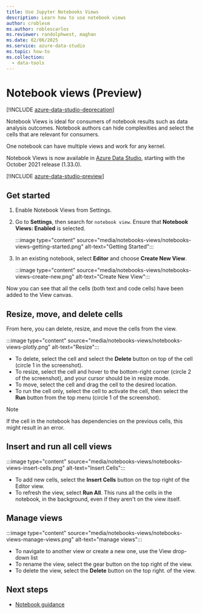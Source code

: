 ```yaml
---
title: Use Jupyter Notebooks Views
description: Learn how to use notebook views
author: croblesm
ms.author: roblescarlos
ms.reviewer: randolphwest, maghan
ms.date: 02/06/2025
ms.service: azure-data-studio
ms.topic: how-to
ms.collection:
  - data-tools
---
```


# Notebook views (Preview)

[!INCLUDE [azure-data-studio-deprecation](../includes/azure-data-studio-deprecation.md)]

Notebook Views is ideal for consumers of notebook results such as data analysis outcomes. Notebook authors can hide complexities and select the cells that are relevant for consumers.

One notebook can have multiple views and work for any kernel.

Notebook Views is now available in [Azure Data Studio](../download-azure-data-studio.md), starting with the October 2021 release (1.33.0).

[!INCLUDE [azure-data-studio-preview](../includes/azure-data-studio-preview.md)]

## Get started

1. Enable Notebook Views from Settings.

2. Go to **Settings**, then search for `notebook view`. Ensure that **Notebook Views: Enabled** is selected.

    :::image type="content" source="media/notebooks-views/notebooks-views-getting-started.png" alt-text="Getting Started":::

3. In an existing notebook, select **Editor** and choose **Create New View**.

    :::image type="content" source="media/notebooks-views/notebooks-views-create-new.png" alt-text="Create New View":::

Now you can see that all the cells (both text and code cells) have been added to the View canvas.

## Resize, move, and delete cells

From here, you can delete, resize, and move the cells from the view.

:::image type="content" source="media/notebooks-views/notebooks-views-plotly.png" alt-text="Resize":::

- To delete, select the cell and select the **Delete** button on top of the cell (circle 1 in the screenshot).
- To resize, select the cell and hover to the bottom-right corner (circle 2 of the screenshot), and your cursor should be in resize mode.
- To move, select the cell and drag the cell to the desired location.
- To run the cell only, select the cell to activate the cell, then select the **Run** button from the top menu (circle 1 of the screenshot).

> [!Note]
> If the cell in the notebook has dependencies on the previous cells, this might result in an error.

## Insert and run all cell views

:::image type="content" source="media/notebooks-views/notebooks-views-insert-cells.png" alt-text="Insert Cells":::

- To add new cells, select the **Insert Cells** button on the top right of the Editor view.
- To refresh the view, select **Run All**. This runs all the cells in the notebook, in the background, even if they aren't on the view itself.

## Manage views

:::image type="content" source="media/notebooks-views/notebooks-views-manage-views.png" alt-text="manage views":::

- To navigate to another view or create a new one, use the View drop-down list
- To rename the view, select the gear button on the top right of the view.
- To delete the view, select the **Delete** button on the top right. of the view.

## Next steps

- [Notebook guidance](notebooks-guidance.md)
